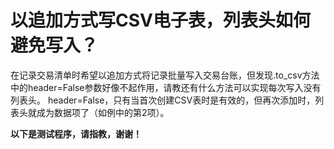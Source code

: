 # 以追加方式写CSV电子表，列表头如何避免写入？

在记录交易清单时希望以追加方式将记录批量写入交易台账，但发现.to_csv方法中的header=False参数好像不起作用，请教还有什么方法可以实现每次写入没有列表头。
header=False，只有当首次创建CSV表时是有效的，但再次添加时，列表头就成为数据项了（如例中的第2项）。

**以下是测试程序，请指教，谢谢！**